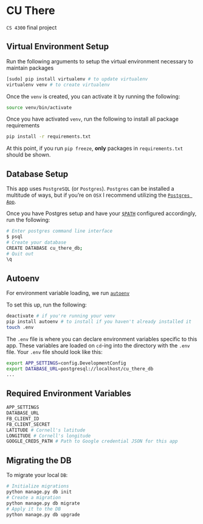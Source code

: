 # CU There

`CS 4300` final project

## Virtual Environment Setup
Run the following arguments to setup the virtual environment necessary to maintain packages

```bash
[sudo] pip install virtualenv # to update virtualenv
virtualenv venv # to create virtualenv
```

Once the `venv` is created, you can activate it by running the following:

```bash
source venv/bin/activate
```

Once you have activated `venv`, run the following to install all package requirements

```bash
pip install -r requirements.txt
```

At this point, if you run `pip freeze`, **only** packages in `requirements.txt` should be shown.


## Database Setup
This app uses `PostgreSQL` (or `Postgres`). `Postgres` can be installed a multitude of ways, but if you’re on `OSX` I recommend utilizing the [`Postgres App`](https://postgresapp.com/).

Once you have Postgres setup and have your [`$PATH`](https://postgresapp.com/documentation/cli-tools.html) configured accordingly, run the following:

```bash
# Enter postgres command line interface
$ psql
# Create your database
CREATE DATABASE cu_there_db;
# Quit out
\q
```

## Autoenv
For environment variable loading, we run [`autoenv`](https://github.com/kennethreitz/autoenv)

To set this up, run the following:

```bash
deactivate # if you're running your venv
pip install autoenv # to install if you haven't already installed it
touch .env
```

The `.env` file is where you can declare environment variables specific to this app.  These variables are loaded on `cd`-ing into the directory with the `.env` file.  Your `.env` file should look like this:

```bash
export APP_SETTINGS=config.DevelopmentConfig
export DATABASE_URL=postgresql://localhost/cu_there_db
...
```

## Required Environment Variables

```bash
APP_SETTINGS
DATABASE_URL
FB_CLIENT_ID
FB_CLIENT_SECRET
LATITUDE # Cornell's latitude
LONGITUDE # Cornell's longitude
GOOGLE_CREDS_PATH # Path to Google credential JSON for this app
```

## Migrating the DB
To migrate your local `DB`:

```bash
# Initialize migrations
python manage.py db init
# Create a migration
python manage.py db migrate
# Apply it to the DB
python manage.py db upgrade
```
